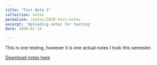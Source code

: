```yaml
---
title: "Test Note 1"
collection: notes
permalink: /notes/2020-test-notes
excerpt: 'Uploading notes for testing'
date: 2020-01-14

---
```

This is one testing, however it is one actual notes I took this semester.

[Download notes here](http://yunj1e.github.io/files/eecs501_lecture_01.pdf)
